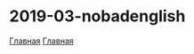 # 2019-03-nobadenglish


<a href="https://lia5.github.io/2019-03-nobadenglish/index.html">Главная</a>
<a href="https://lia5.github.io/2019-03-nobadenglish/page404.html">Главная</a>

